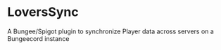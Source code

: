 # LoversSync
A Bungee/Spigot plugin to synchronize Player data across servers on a Bungeecord instance

